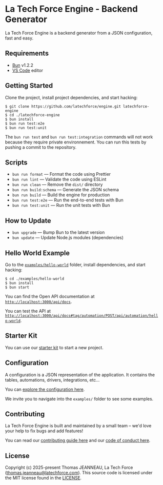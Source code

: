 # La Tech Force Engine - Backend Generator

La Tech Force Engine is a backend generator from a JSON configuration, fast and easy.

## Requirements

- [Bun](https://bun.sh/) v1.2.2
- [VS Code](https://code.visualstudio.com/) editor

## Getting Started

Clone the project, install project dependencies, and start hacking:

```
$ git clone https://github.com/latechforce/engine.git latechforce-engine
$ cd ./latechforce-engine
$ bun install
$ bun run test:e2e
$ bun run test:unit
```

The `bun run test` and `bun run test:integration` commands will not work because they require private environnement.
You can run this tests by pushing a commit to the repository.

## Scripts

- `bun run format` — Format the code using Prettier
- `bun run lint` — Validate the code using ESLint
- `bun run clean` — Remove the `dist/` directory
- `bun run build:schema` —  Generate the JSON schema
- `bun run build` — Build the engine for production
- `bun run test:e2e` — Run the end-to-end tests with Bun
- `bun run test:unit` — Run the unit tests with Bun

## How to Update

- `bun upgrade` — Bump Bun to the latest version
- `bun update` — Update Node.js modules (dependencies)

## Hello World Example

Go to the [`examples/hello-world`](https://github.com/latechforce/engine/tree/main/examples/hello-world) folder, install dependencies, and start hacking:

```
$ cd ./examples/hello-world
$ bun install
$ bun start
```

You can find the Open API documentation at [`http://localhost:3000/api/docs`](http://localhost:3000/api/docs).

You can test the API at [`http://localhost:3000/api/docs#tag/automation/POST/api/automation/hello-world`](http://localhost:3000/api/docs#tag/automation/POST/api/automation/hello-world).

## Starter Kit

You can use our [starter kit](https://github.com/latechforce/engine-starter-kit) to start a new project.

## Configuration

A configuration is a JSON representation of the application. It contains the tables, automations, drivers, integrations, etc...

You can [explore the configuration here](https://json-schema.app/view/%23?url=https%3A%2F%2Fraw.githubusercontent.com%2Flatechforce%2Fengine%2Frefs%2Fheads%2Fmain%2Fschema%2Fapp.schema.json).

We invite you to navigate into the `examples/` folder to see some examples.

## Contributing

La Tech Force Engine is built and maintained by a small team – we'd love your help to fix bugs and add features!

You can read our [contributing guide here](https://github.com/latechforce/engine/blob/main/CONTRIBUTING.md) and our [code of conduct here](https://github.com/latechforce/engine/blob/main/CODE_OF_CONDUCT.md).

## License

Copyright (c) 2025-present Thomas JEANNEAU, La Tech Force (thomas.jeanneau@latechforce.com). This source code is licensed under the MIT license found in the [LICENSE](https://github.com/latechforce/engine/blob/main/LICENSE).
